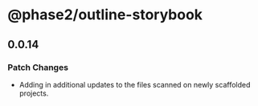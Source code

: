 # @phase2/outline-storybook

## 0.0.14

### Patch Changes

- Adding in additional updates to the files scanned on newly scaffolded projects.
